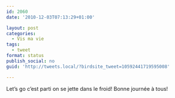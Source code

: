 ```yaml
---
id: 2060
date: '2010-12-03T07:13:29+01:00'

layout: post
categories:
  - Vis ma vie
tags:
  - tweet
format: status
publish_social: no
guid: 'http://tweets.local/?birdsite_tweet=10592441719595008'

---
```


Let’s go c’est parti on se jette dans le froid! Bonne journée à tous!